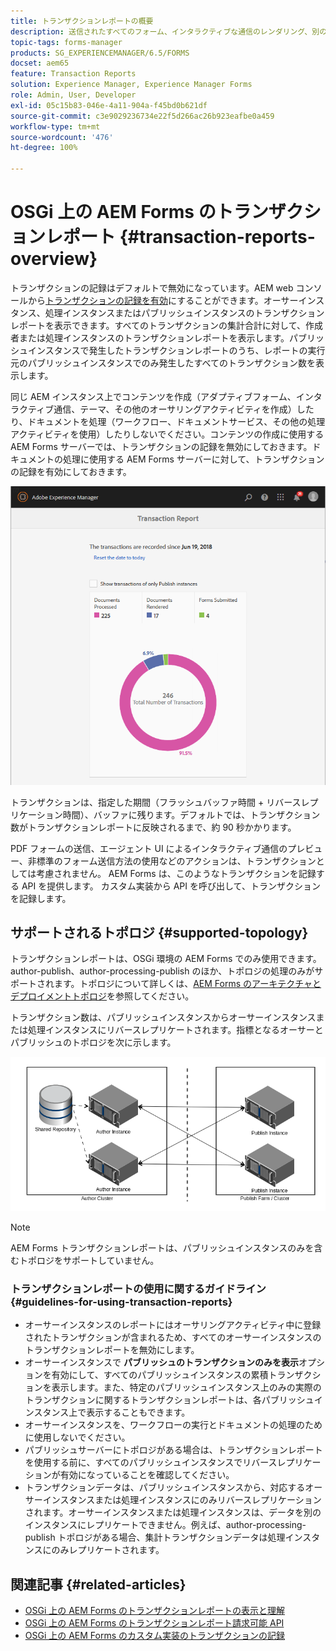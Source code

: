 ```yaml
---
title: トランザクションレポートの概要
description: 送信されたすべてのフォーム、インタラクティブな通信のレンダリング、別の形式に変換されたドキュメントなどの数を保持します
topic-tags: forms-manager
products: SG_EXPERIENCEMANAGER/6.5/FORMS
docset: aem65
feature: Transaction Reports
solution: Experience Manager, Experience Manager Forms
role: Admin, User, Developer
exl-id: 05c15b83-046e-4a11-904a-f45bd0b621df
source-git-commit: c3e9029236734e22f5d266ac26b923eafbe0a459
workflow-type: tm+mt
source-wordcount: '476'
ht-degree: 100%

---
```


# OSGi 上の AEM Forms のトランザクションレポート {#transaction-reports-overview}

<!--## Introduction {#introduction}

Transaction reports in AEM Forms let you keep a count of all transactions taken place since a specified date on your AEM Forms deployment. The objective is to provide information about product usage and help business stakeholders understand their digital processing volumes. Examples of a transaction include:

* Submission of an adaptive form, an HTML5 Form, or a form set
* Rendition of a print or a web version of an interactive communication
* Conversion of a document from one file format to another

For more information on what is considered a transaction, see [Billable APIs](../../forms/using/transaction-reports-billable-apis.md).-->

トランザクションの記録はデフォルトで無効になっています。AEM web コンソールから[トランザクションの記録を有効](../../forms/using/viewing-and-understanding-transaction-reports.md#setting-up-transaction-reports)にすることができます。オーサーインスタンス、処理インスタンスまたはパブリッシュインスタンスのトランザクションレポートを表示できます。すべてのトランザクションの集計合計に対して、作成者または処理インスタンスのトランザクションレポートを表示します。パブリッシュインスタンスで発生したトランザクションレポートのうち、レポートの実行元のパブリッシュインスタンスでのみ発生したすべてのトランザクション数を表示します。

同じ AEM インスタンス上でコンテンツを作成（アダプティブフォーム、インタラクティブ通信、テーマ、その他のオーサリングアクティビティを作成）したり、ドキュメントを処理（ワークフロー、ドキュメントサービス、その他の処理アクティビティを使用）したりしないでください。コンテンツの作成に使用する AEM Forms サーバーでは、トランザクションの記録を無効にしておきます。ドキュメントの処理に使用する AEM Forms サーバーに対して、トランザクションの記録を有効にしておきます。

![sample-transaction-report-author-1](assets/sample-transaction-report-author-1.png)

トランザクションは、指定した期間（フラッシュバッファ時間 + リバースレプリケーション時間）、バッファに残ります。デフォルトでは、トランザクション数がトランザクションレポートに反映されるまで、約 90 秒かかります。

PDF フォームの送信、エージェント UI によるインタラクティブ通信のプレビュー、非標準のフォーム送信方法の使用などのアクションは、トランザクションとしては考慮されません。 AEM Forms は、このようなトランザクションを記録する API を提供します。 カスタム実装から API を呼び出して、トランザクションを記録します。

## サポートされるトポロジ {#supported-topology}

トランザクションレポートは、OSGi 環境の AEM Forms でのみ使用できます。author-publish、author-processing-publish のほか、トポロジの処理のみがサポートされます。トポロジについて詳しくは、[AEM Forms のアーキテクチャとデプロイメントトポロジ](../../forms/using/transaction-reports-overview.md)を参照してください。

トランザクション数は、パブリッシュインスタンスからオーサーインスタンスまたは処理インスタンスにリバースレプリケートされます。指標となるオーサーとパブリッシュのトポロジを次に示します。

![simple-author-publish-topology](assets/simple-author-publish-topology.png)

>[!NOTE]
>
>AEM Forms トランザクションレポートは、パブリッシュインスタンスのみを含むトポロジをサポートしていません。

### トランザクションレポートの使用に関するガイドライン {#guidelines-for-using-transaction-reports}

* オーサーインスタンスのレポートにはオーサリングアクティビティ中に登録されたトランザクションが含まれるため、すべてのオーサーインスタンスのトランザクションレポートを無効にします。
* オーサーインスタンスで **パブリッシュのトランザクションのみを表示**&#x200B;オプションを有効にして、すべてのパブリッシュインスタンスの累積トランザクションを表示します。また、特定のパブリッシュインスタンス上のみの実際のトランザクションに関するトランザクションレポートは、各パブリッシュインスタンス上で表示することもできます。
* オーサーインスタンスを、ワークフローの実行とドキュメントの処理のために使用しないでください。
* パブリッシュサーバーにトポロジがある場合は、トランザクションレポートを使用する前に、すべてのパブリッシュインスタンスでリバースレプリケーションが有効になっていることを確認してください。
* トランザクションデータは、パブリッシュインスタンスから、対応するオーサーインスタンスまたは処理インスタンスにのみリバースレプリケーションされます。オーサーインスタンスまたは処理インスタンスは、データを別のインスタンスにレプリケートできません。例えば、author-processing-publish トポロジがある場合、集計トランザクションデータは処理インスタンスにのみレプリケートされます。

## 関連記事 {#related-articles}

* [OSGi 上の AEM Forms のトランザクションレポートの表示と理解](../../forms/using/viewing-and-understanding-transaction-reports.md)
* [OSGi 上の AEM Forms のトランザクションレポート請求可能 API](../../forms/using/transaction-reports-billable-apis.md)
* [OSGi 上の AEM Forms のカスタム実装のトランザクションの記録](/help/forms/using/record-transaction-custom-implementation.md)
